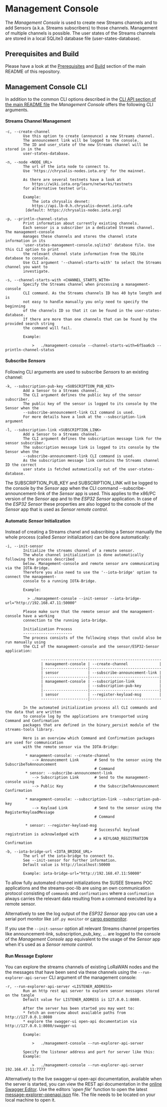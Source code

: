 # Management Console

The *Management Console* is used to create new Streams channels and to add Sensors (a.k.a. Streams subscribers)
to those channels. Management of multiple channels is possible. The user states of the
Streams channels are stored in a local SQLite3 database file (user-states-database).

## Prerequisites and Build
Please have a look at the [Prerequisites](../README.md#prerequisites)
and [Build](../README.md#build) section of the main README of this repository.

## Management Console CLI

In addition to the common CLI options described in the
[CLI API section of the main README file](../README.md#common-cli-options)
the *Management Console* offers the following CLI arguments.

#### Streams Channel Management

    -c, --create-channel
            Use this option to create (announce) a new Streams channel.
            The announcement link will be logged to the console.
            The ID and user_state of the new Streams channel will be stored in in the
            user-states-database.

    -n, --node <NODE_URL>
            The url of the iota node to connect to.
            Use 'https://chrysalis-nodes.iota.org' for the mainnet.
            
            As there are several testnets have a look at
                https://wiki.iota.org/learn/networks/testnets
            for alternative testnet urls.
            
            Example:
                The iota chrysalis devnet:
                https://api.lb-0.h.chrysalis-devnet.iota.cafe
             [default: https://chrysalis-nodes.iota.org]
             
    -p, --println-channel-status
            Print information about currently existing channels.
            Each sensor is a subscriber in a dedicated Streams channel. The management-console
            manages these channels and stores the channel state information in its
            'user-states-management-console.sqlite3' database file. Use this CLI option to print
            the relevant channel state information from the SQLite database to console.
            Use CLI argument '--channel-starts-with' to select the Streams channel you want to
            investigate.

    -s, --channel-starts-with <CHANNEL_STARTS_WITH>
            Specify the Streams channel when processing a management-console
            CLI command. As the Streams channels ID has 40 byte length and is
            not easy to handle manually you only need to specify the beginning
            of the channels ID so that it can be found in the user-states-database.
            If there are more than one channels that can be found by the provided search string
            the command will fail.
            
            Example:
            
                >   ./management-console --channel-starts-with=6f5aa6cb --println-channel-status

#### Subscribe *Sensors*
Following CLI arguments are used to subscribe *Sensors* to an existing channel:

    -k, --subscription-pub-key <SUBSCRIPTION_PUB_KEY>
            Add a Sensor to a Streams channel.
            The CLI argument defines the public key of the sensor subscriber.
            The public key of the sensor is logged to its console by the Sensor when the
            --subscribe-announcement-link CLI command is used.
            For more details have a look at the --subscription-link argument

    -l, --subscription-link <SUBSCRIPTION_LINK>
            Add a Sensor to a Streams channel.
            The CLI argument defines the subscription message link for the sensor subscriber.
            The subscription message link is logged to its console by the Sensor when the
            --subscribe-announcement-link CLI command is used.
            As the subscription message link contains the Streams channel ID the correct
            user state is fetched automatically out of the user-states-database.

The SUBSCRIPTION_PUB_KEY and SUBSCRIPTION_LINK will be logged to the console by the *Sensor* app when the 
CLI command --subscribe-announcement-link of the *Sensor* app is used. This applies to the x86/PC version 
of the *Sensor* app and to the *ESP32 Sensor* application. In case of the *ESP32 Sensor*
these properties are also logged to the console of the *Sensor* app that is used as *Sensor remote control*.

#### Automatic *Sensor* Initialization

Instead of creating a Streams chanel and subscribing a Sensor manually
the whole process (called *Sensor* initialization) can be done automatically:

    -i, --init-sensor
            Initialize the streams channel of a remote sensor.
            The whole channel initialization is done automatically following the process described
            below. Management-console and remote sensor are communicating via the IOTA-Bridge.
            Therefore you also need to use the '--iota-bridge' option to connect the management-
            console to a running IOTA-Bridge.
            
            Example:
            
              > ./management-console --init-sensor --iota-bridge-url="http://192.168.47.11:50000"
            
            Please make sure that the remote sensor and the management-console have a working
            connection to the running iota-bridge.
            
            Initialization Process
            ----------------------
            The process consists of the following steps that could also be run manually using
            the CLI of the management-console and the sensor/ESP32-Sensor application:
            
                    ------------------------------------------------------
                    | management-console | --create-channel              |
                    |--------------------|--------------------------------
                    | sensor             | --subscribe-announcement-link |
                    |--------------------|-------------------------------|
                    | management-console | --subscription-link           |
                    |                    | --subscription-pub-key        |
                    |--------------------|-------------------------------|
                    | sensor             | --register-keyload-msg        |
                    ---------------------|--------------------------------
            
            In the automated initialization process all CLI commands and the data that are written
            to console log by the applications are transported using Command and Confirmation
            packages that are defined in the binary_persist module of the streams-tools library.
            
            Here is an overview which Command and Confirmation packages are used for communication
            with the remote sensor via the IOTA-Bridge:
            
             * management-console: --create-channel
                --> Announcement Link       # Send to the sensor using the SubscribeToAnnouncement
                                            # Command
             * sensor: --subscribe-announcement-link
                --> Subscription Link       # Send to the management-console using
                --> Public Key              # the SubscribeToAnnouncement Confirmation
            
             * management-console: --subscription-link --subscription-pub-key
                --> Keyload Link            # Send to the sensor using the RegisterKeyloadMessage
                                            # Command
            
             * sensor: --register-keyload-msg
                                            # Successful keyload registration is acknowledged with
                                            # a KEYLOAD_REGISTRATION Confirmation

    -b, --iota-bridge-url <IOTA_BRIDGE_URL>
            The url of the iota-bridge to connect to.
            See --init-sensor for further information.
            Default value is http://localhost:50000
            
            Example: iota-bridge-url="http://192.168.47.11:50000"

To allow fully automated channel initializations the SUSEE Streams POC applications and the streams-poc-lib
are using an own communication protocol consisting of `commands` and `confirmations` where a `confirmation`
always carries the relevant data resulting from a command executed by a remote sensor.

Alternatively to see the log output of the *ESP32 Sensor* app you can use a serial port monitor like `idf.py monitor`
or [cargo espmonitor](https://github.com/esp-rs/espmonitor).

If you use the `--init-sensor` option all relevant Streams channel properties like announcement-link,
subscription_pub_key, ... are logged to the console of the *Management Console* app equivalent to
the usage of the *Sensor* app when it's used as a *Sensor remote control*. 

#### Run Message Explorer

You can explore the streams channels of existing LoRaWAN nodes and the the messages that have been
send via these channels using the `--run-explorer-api-server` CLI argument of the
management console:

    -r, --run-explorer-api-server <LISTENER_ADDRESS>
            Run an http rest api server to explore sensor messages stored on the tangle
            Default value for LISTENER_ADDRESS is 127.0.0.1:8080.
            
            After the server has been started you may want to:
            * fetch an overview about available paths from http://127.0.0.1:8080
            * explore the swagger-ui open-api documentation via http://127.0.0.1:8080/swagger-ui
            
            Example:
            
                >   ./management-console --run-explorer-api-server
            
            Specify the listener address and port for server like this:
            Example:
            
                >   ./management-console --run-explorer-api-server 192.168.47.11:7777
                      
Alternatively to the live swagger-ui open-api documentation, available when the server is started,
you can view the REST api documentation
in the [online Swagger Editor](https://editor-next.swagger.io/).
Use the editors '_open file_' function to open the
latest [message-explorer-openapi.json](./message-explorer-openapi.json) file.
The file needs to be located on your local machine to open it.